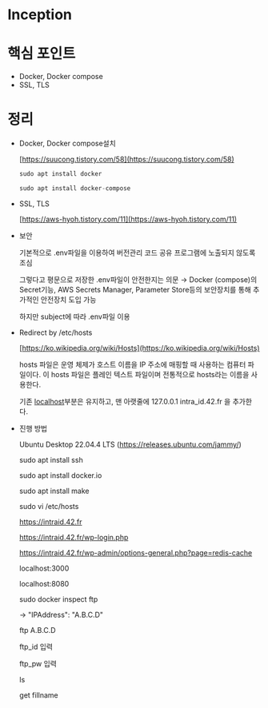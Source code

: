 # Inception

# 핵심 포인트

- Docker, Docker compose
- SSL, TLS

# 정리

- Docker, Docker compose설치
    
    [https://suucong.tistory.com/58](https://suucong.tistory.com/58)
    
    ```cpp
    sudo apt install docker
    
    sudo apt install docker-compose
    ```

    
- SSL, TLS
    
    [https://aws-hyoh.tistory.com/11](https://aws-hyoh.tistory.com/11)

    
- 보안
    
    기본적으로 .env파일을 이용하여 버전관리 코드 공유 프로그램에 노출되지 않도록 조심
    
    그렇다고 평문으로 저장한 .env파일이 안전한지는 의문 → Docker (compose)의 Secret기능, AWS Secrets Manager, Parameter Store등의 보안장치를 통해 추가적인 안전장치 도입 가능
    
    하지만 subject에 따라 .env파일 이용

    
- Redirect by /etc/hosts
    
    [https://ko.wikipedia.org/wiki/Hosts](https://ko.wikipedia.org/wiki/Hosts)
    
    hosts 파일은 운영 체제가 호스트 이름을 IP 주소에 매핑할 때 사용하는 컴퓨터 파일이다. 이 hosts 파일은 플레인 텍스트 파일이며 전통적으로 hosts라는 이름을 사용한다.
    
    기존 [localhost](http://localhost)부분은 유지하고, 맨 아랫줄에 127.0.0.1 intra_id.42.fr 을 추가한다.


- 진행 방법

    Ubuntu Desktop 22.04.4 LTS (https://releases.ubuntu.com/jammy/)

    sudo apt install ssh
  
    sudo apt install docker.io
  
    sudo apt install make
  
    sudo vi /etc/hosts

    https://intraid.42.fr
  
    https://intraid.42.fr/wp-login.php
  
    https://intraid.42.fr/wp-admin/options-general.php?page=redis-cache

    <node static webpage>
        
    localhost:3000

    <adminer page>
        
    localhost:8080

    <ftp>
        
    sudo docker inspect ftp
  
    -> "IPAddress": "A.B.C.D"

    ftp A.B.C.D
  
    ftp_id 입력
  
    ftp_pw 입력

    ls
  
    get fillname
